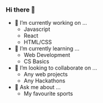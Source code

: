 ### Hi there 👋

- 🔭 I’m currently working on ...
  - Javascript
  - React
  - HTML/CSS
- 🌱 I’m currently learning ...
  - Web Development
  - CS Basics
- 👯 I’m looking to collaborate on ...
  - Any web projects
  - Any Hackathons
- 💬 Ask me about ...
  - My favourite sports
